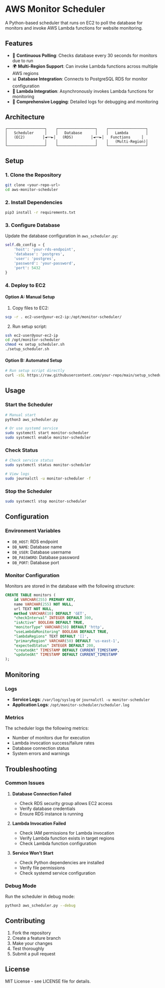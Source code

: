 # AWS Monitor Scheduler

A Python-based scheduler that runs on EC2 to poll the database for monitors and invoke AWS Lambda functions for website monitoring.

## Features

- 🔄 **Continuous Polling**: Checks database every 30 seconds for monitors due to run
- 🌍 **Multi-Region Support**: Can invoke Lambda functions across multiple AWS regions
- 📊 **Database Integration**: Connects to PostgreSQL RDS for monitor configuration
- 🚀 **Lambda Integration**: Asynchronously invokes Lambda functions for monitoring
- 📝 **Comprehensive Logging**: Detailed logs for debugging and monitoring

## Architecture

```
┌─────────────────┐    ┌─────────────────┐    ┌─────────────────┐
│   Scheduler     │    │   Database      │    │   Lambda        │
│   (EC2)        │◄──►│   (RDS)        │◄──►│   Functions     │
│                 │    │                 │    │   (Multi-Region)│
└─────────────────┘    └─────────────────┘    └─────────────────┘
```

## Setup

### 1. Clone the Repository

```bash
git clone <your-repo-url>
cd aws-monitor-scheduler
```

### 2. Install Dependencies

```bash
pip3 install -r requirements.txt
```

### 3. Configure Database

Update the database configuration in `aws_scheduler.py`:

```python
self.db_config = {
    'host': 'your-rds-endpoint',
    'database': 'postgres',
    'user': 'postgres',
    'password': 'your-password',
    'port': 5432
}
```

### 4. Deploy to EC2

#### Option A: Manual Setup

1. Copy files to EC2:
```bash
scp -r . ec2-user@your-ec2-ip:/opt/monitor-scheduler/
```

2. Run setup script:
```bash
ssh ec2-user@your-ec2-ip
cd /opt/monitor-scheduler
chmod +x setup_scheduler.sh
./setup_scheduler.sh
```

#### Option B: Automated Setup

```bash
# Run setup script directly
curl -sSL https://raw.githubusercontent.com/your-repo/main/setup_scheduler.sh | bash
```

## Usage

### Start the Scheduler

```bash
# Manual start
python3 aws_scheduler.py

# Or use systemd service
sudo systemctl start monitor-scheduler
sudo systemctl enable monitor-scheduler
```

### Check Status

```bash
# Check service status
sudo systemctl status monitor-scheduler

# View logs
sudo journalctl -u monitor-scheduler -f
```

### Stop the Scheduler

```bash
sudo systemctl stop monitor-scheduler
```

## Configuration

### Environment Variables

- `DB_HOST`: RDS endpoint
- `DB_NAME`: Database name
- `DB_USER`: Database username
- `DB_PASSWORD`: Database password
- `DB_PORT`: Database port

### Monitor Configuration

Monitors are stored in the database with the following structure:

```sql
CREATE TABLE monitors (
    id VARCHAR(255) PRIMARY KEY,
    name VARCHAR(255) NOT NULL,
    url TEXT NOT NULL,
    method VARCHAR(10) DEFAULT 'GET',
    "checkInterval" INTEGER DEFAULT 300,
    "isActive" BOOLEAN DEFAULT TRUE,
    "monitorType" VARCHAR(50) DEFAULT 'http',
    "useLambdaMonitoring" BOOLEAN DEFAULT TRUE,
    "lambdaRegions" TEXT DEFAULT '[]',
    "primaryRegion" VARCHAR(50) DEFAULT 'us-east-1',
    "expectedStatus" INTEGER DEFAULT 200,
    "createdAt" TIMESTAMP DEFAULT CURRENT_TIMESTAMP,
    "updatedAt" TIMESTAMP DEFAULT CURRENT_TIMESTAMP
);
```

## Monitoring

### Logs

- **Service Logs**: `/var/log/syslog` or `journalctl -u monitor-scheduler`
- **Application Logs**: `/opt/monitor-scheduler/scheduler.log`

### Metrics

The scheduler logs the following metrics:
- Number of monitors due for execution
- Lambda invocation success/failure rates
- Database connection status
- System errors and warnings

## Troubleshooting

### Common Issues

1. **Database Connection Failed**
   - Check RDS security group allows EC2 access
   - Verify database credentials
   - Ensure RDS instance is running

2. **Lambda Invocation Failed**
   - Check IAM permissions for Lambda invocation
   - Verify Lambda function exists in target regions
   - Check Lambda function configuration

3. **Service Won't Start**
   - Check Python dependencies are installed
   - Verify file permissions
   - Check systemd service configuration

### Debug Mode

Run the scheduler in debug mode:

```bash
python3 aws_scheduler.py --debug
```

## Contributing

1. Fork the repository
2. Create a feature branch
3. Make your changes
4. Test thoroughly
5. Submit a pull request

## License

MIT License - see LICENSE file for details. 